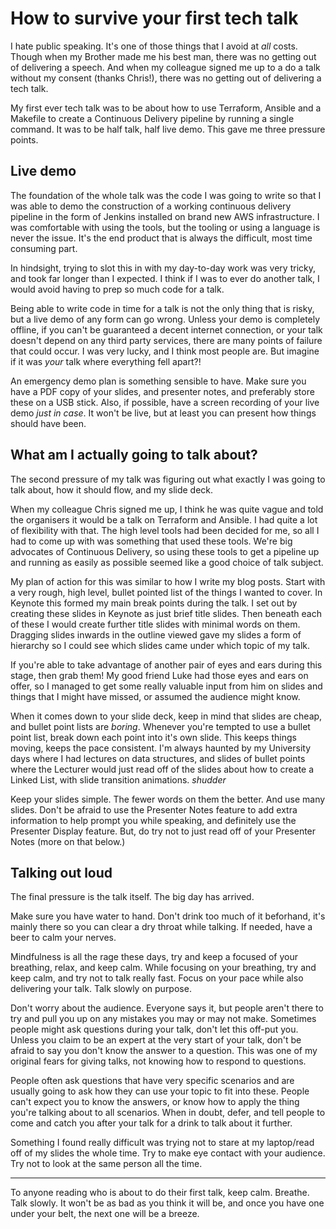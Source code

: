 # How to survive your first tech talk

I hate public speaking. It's one of those things that I avoid at _all_ costs. Though when my Brother made me his best man, there was no getting out of delivering a speech. And when my colleague signed me up to a do a talk without my consent (thanks Chris!), there was no getting out of delivering a tech talk.

My first ever tech talk was to be about how to use Terraform, Ansible and a Makefile to create a Continuous Delivery pipeline by running a single command. It was to be half talk, half live demo. This gave me three pressure points.

## Live demo

The foundation of the whole talk was the code I was going to write so that I was able to demo the construction of a working continuous delivery pipeline in the form of Jenkins installed on brand new AWS infrastructure. I was comfortable with using the tools, but the tooling or using a language is never the issue. It's the end product that is always the difficult, most time consuming part.

In hindsight, trying to slot this in with my day-to-day work was very tricky, and took far longer than I expected. I think if I was to ever do another talk, I would avoid having to prep so much code for a talk.

Being able to write code in time for a talk is not the only thing that is risky, but a live demo of any form can go wrong. Unless your demo is completely offline, if you can't be guaranteed a decent internet connection, or your talk doesn't depend on any third party services, there are many points of failure that could occur. I was very lucky, and I think most people are. But imagine if it was _your_ talk where everything fell apart?!

An emergency demo plan is something sensible to have. Make sure you have a PDF copy of your slides, and presenter notes, and preferably store these on a USB stick. Also, if possible, have a screen recording of your live demo _just in case_. It won't be live, but at least you can present how things should have been.

## What am I actually going to talk about?

The second pressure of my talk was figuring out what exactly I was going to talk about, how it should flow, and my slide deck.

When my colleague Chris signed me up, I think he was quite vague and told the organisers it would be a talk on Terraform and Ansible. I had quite a lot of flexibility with that. The high level tools had been decided for me, so all I had to come up with was something that used these tools. We're big advocates of Continuous Delivery, so using these tools to get a pipeline up and running as easily as possible seemed like a good choice of talk subject.

My plan of action for this was similar to how I write my blog posts. Start with a very rough, high level, bullet pointed list of the things I wanted to cover. In Keynote this formed my main break points during the talk. I set out by creating these slides in Keynote as just brief title slides. Then beneath each of these I would create further title slides with minimal words on them. Dragging slides inwards in the outline viewed gave my slides a form of hierarchy so I could see which slides came under which topic of my talk.

If you're able to take advantage of another pair of eyes and ears during this stage, then grab them! My good friend Luke had those eyes and ears on offer, so I managed to get some really valuable input from him on slides and things that I might have missed, or assumed the audience might know. 

When it comes down to your slide deck, keep in mind that slides are cheap, and bullet point lists are _boring_. Whenever you're tempted to use a bullet point list, break down each point into it's own slide. This keeps things moving, keeps the pace consistent. I'm always haunted by my University days where I had lectures on data structures, and slides of bullet points where the Lecturer would just read off of the slides about how to create a Linked List, with slide transition animations. *shudder*

Keep your slides simple. The fewer words on them the better. And use many slides. Don't be afraid to use the Presenter Notes feature to add extra information to help prompt you while speaking, and definitely use the Presenter Display feature. But, do try not to just read off of your Presenter Notes (more on that below.)

## Talking out loud

The final pressure is the talk itself. The big day has arrived.

Make sure you have water to hand. Don't drink too much of it beforhand, it's mainly there so you can clear a dry throat while talking. If needed, have a beer to calm your nerves.	

Mindfulness is all the rage these days, try and keep a focused of your breathing, relax, and keep calm. While focusing on your breathing, try and keep calm, and try not to talk really fast. Focus on your pace while also delivering your talk. Talk slowly on purpose.

Don't worry about the audience. Everyone says it, but people aren't there to try and pull you up on any mistakes you may or may not make. Sometimes people might ask questions during your talk, don't let this off-put you. Unless you claim to be an expert at the very start of your talk, don't be afraid to say you don't know the answer to a question. This was one of my original fears for giving talks, not knowing how to respond to questions.

People often ask questions that have very specific scenarios and are usually going to ask how they can use your topic to fit into these. People can't expect you to know the answers, or know how to apply the thing you're talking about to all scenarios. When in doubt, defer, and tell people to come and catch you after your talk for a drink to talk about it further.

Something I found really difficult was trying not to stare at my laptop/read off of my slides the whole time. Try to make eye contact with your audience. Try not to look at the same person all the time.

***

To anyone reading who is about to do their first talk, keep calm. Breathe. Talk slowly. It won't be as bad as you think it will be, and once you have one under your belt, the next one will be a breeze.
